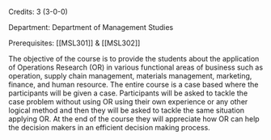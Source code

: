 Credits: 3 (3-0-0)

Department: Department of Management Studies

Prerequisites: [[MSL301]] & [[MSL302]]

The objective of the course is to provide the students about the application of Operations Research (OR) in various functional areas of business such as operation, supply chain management, materials management, marketing, finance, and human resource. The entire course is a case based where the participants will be given a case. Participants will be asked to tackle the case problem without using OR using their own experience or any other logical method and then they will be asked to tackle the same situation applying OR. At the end of the course they will appreciate how OR can help the decision makers in an efficient decision making process.